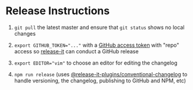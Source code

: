 # Release Instructions

1. `git pull` the latest master and ensure that `git status` shows no local changes

2. `export GITHUB_TOKEN="..."` with a [GitHub access token](https://github.com/settings/tokens/new?scopes=repo&description=release-it) with "repo" access so [release-it](https://github.com/release-it/release-it) can conduct a GitHub release

3. `export EDITOR="vim"` to choose an editor for editing the changelog

4. `npm run release` (uses [@release-it-plugins/conventional-changelog](https://github.com/release-it/conventional-changelog) to handle versioning, the changelog, publishing to GitHub and NPM, etc)
